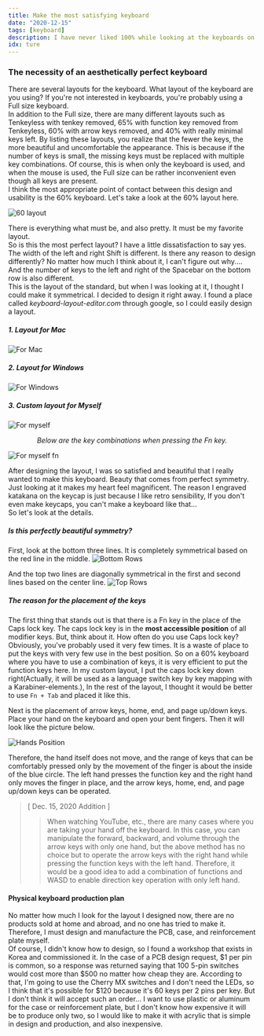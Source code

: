 ```yaml
---
title: Make the most satisfying keyboard
date: "2020-12-15"
tags: [keyboard]
description: I have never liked 100% while looking at the keyboards on the market. In the end, I decided to try making my own keyboard. And this is the first post logging the process.
idx: ture
---
```


<!-- <div style="text-align:right;font-size:0.875em;font-weight:100">

  [Read this post in Korean](./ko/)
</div> -->

### The necessity of an aesthetically perfect keyboard
There are several layouts for the keyboard. What layout of the keyboard are you using? If you're not interested in keyboards, you're probably using a Full size keyboard.  
In addition to the Full size, there are many different layouts such as Tenkeyless with tenkey removed, 65% with function key removed from Tenkeyless, 60% with arrow keys removed, and 40% with really minimal keys left. By listing these layouts, you realize that the fewer the keys, the more beautiful and uncomfortable the appearance. This is because if the number of keys is small, the missing keys must be replaced with multiple key combinations. Of course, this is when only the keyboard is used, and when the mouse is used, the Full size can be rather inconvenient even though all keys are present.  
I think the most appropriate point of contact between this design and usability is the 60% keyboard. Let's take a look at the 60% layout here.

![60 layout](./60-layout.png)

There is everything what must be, and also pretty. It must be my favorite layout.  
So is this the most perfect layout? I have a little dissatisfaction to say yes. The width of the left and right Shift is different. Is there any reason to design differently? No matter how much I think about it, I can't figure out why.... And the number of keys to the left and right of the Spacebar on the bottom row is also different.  
This is the layout of the standard, but when I was looking at it, I thought I could make it symmetrical. I decided to design it right away. I found a place called *keyboard-layout-editor.com* through google, so I could easily design a layout.

##### 1. Layout for Mac
![For Mac](./layout/formac.png)

##### 2. Layout for Windows
![For Windows](./layout/forwindows.png)

##### 3. Custom layout for Myself
![For myself](./layout/formyself.png)

<div style="text-align:center;font-style:italic;">Below are the key combinations when pressing the Fn key.</div>

![For myself fn](./layout/formyself-fn.png)

After designing the layout, I was so satisfied and beautiful that I really wanted to make this keyboard. Beauty that comes from perfect symmetry. Just looking at it makes my heart feel magnificent. The reason I engraved katakana on the keycap is just because I like retro sensibility, If you don't even make keycaps, you can't make a keyboard like that...  
So let's look at the details.

##### Is this perfectly beautiful symmetry?
<p>

First, look at the bottom three lines. It is completely symmetrical based on the red line in the middle.
![Bottom Rows](./layout/bottomrows.png)
</p>
<p>

And the top two lines are diagonally symmetrical in the first and second lines based on the center line.
![Top Rows](./layout/toprows.png)
</p>

##### The reason for the placement of the keys
The first thing that stands out is that there is a Fn key in the place of the Caps lock key. The caps lock key is in the **most accessible position** of all modifier keys. But, think about it. How often do you use Caps lock key? Obviously, you've probably used it very few times. It is a waste of place to put the keys with very few use in the best position. So on a 60% keyboard where you have to use a combination of keys, it is very efficient to put the function keys here. In my custom layout, I put the caps lock key down right(Actually, it will be used as a language switch key by key mapping with a Karabiner-elements.), In the rest of the layout, I thought it would be better to use `Fn + Tab` and placed it like this.

Next is the placement of arrow keys, home, end, and page up/down keys. Place your hand on the keyboard and open your bent fingers. Then it will look like the picture below.

![Hands Position](./hands-pos.png)

Therefore, the hand itself does not move, and the range of keys that can be comfortably pressed only by the movement of the finger is about the inside of the blue circle. The left hand presses the function key and the right hand only moves the finger in place, and the arrow keys, home, end, and page up/down keys can be operated.

>  [ Dec. 15, 2020 Addition ]
>> When watching YouTube, etc., there are many cases where you are taking your hand off the keyboard. In this case, you can manipulate the forward, backward, and volume through the arrow keys with only one hand, but the above method has no choice but to operate the arrow keys with the right hand while pressing the function keys with the left hand. Therefore, it would be a good idea to add a combination of functions and WASD to enable direction key operation with only left hand.

#### Physical keyboard production plan
No matter how much I look for the layout I designed now, there are no products sold at home and abroad, and no one has tried to make it. Therefore, I must design and manufacture the PCB, case, and reinforcement plate myself.  
Of course, I didn't know how to design, so I found a workshop that exists in Korea and commissioned it. In the case of a PCB design request, $1 per pin is common, so a response was returned saying that 100 5-pin switches would cost more than $500 no matter how cheap they are. 
According to that, I'm going to use the Cherry MX switches and I don't need the LEDs, so I think that it's possible for $120 because it's 60 keys per 2 pins per key. But I don't think it will accept such an order... I want to use plastic or aluminum for the case or reinforcement plate, but I don't know how expensive it will be to produce only two, so I would like to make it with acrylic that is simple in design and production, and also inexpensive.